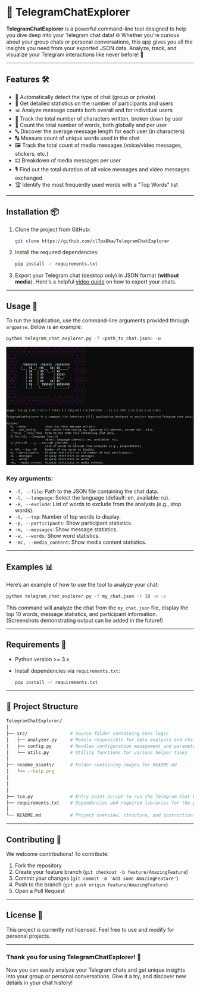 
# 💬 TelegramChatExplorer

**TelegramChatExplorer** is a powerful command-line tool designed to help you dive deep into your Telegram chat data!
🌐
Whether you're curious about your group chats or personal conversations, this app gives you all the insights you need from your exported JSON data. Analyze, track, and visualize your Telegram interactions like never before! 🚀

---

## Features 🛠

- 📝 Automatically detect the type of chat (group or private)
- 👥 Get detailed statistics on the number of participants and users
- 📊 Analyze message counts both overall and for individual users
- 📝 Track the total number of characters written, broken down by user
- 📄 Count the total number of words, both globally and per user
- 🔤 Discover the average message length for each user (in characters)
- 🔠 Measure count of unique words used in the chat
- 🖼 Track the total count of media messages (voice/video messages, stickers, etc.) 
- 🎞 Breakdown of media messages per user
- 🎙 Find out the total duration of all voice messages and video messages exchanged
- 🏆 Identify the most frequently used words with a "Top Words" list

---

## Installation 📦

1. Clone the project from GitHub:
    ```bash
    git clone https://github.com/cl7paBka/TelegramChatExplorer
    ```

2. Install the required dependencies:
    ```bash
    pip install -r requirements.txt
    ```

3. Export your Telegram chat (desktop only) in JSON format (**without media**). Here's a helpful [video guide](https://www.youtube.com/watch?v=_H8O6Oc1_Zw&t) on how to export your chats.

---

## Usage 🚀

To run the application, use the command-line arguments provided through `argparse`. Below is an example:

```bash
python telegram_chat_explorer.py -f <path_to_chat.json> -u
```

![help](https://raw.githubusercontent.com/cl7paBka/TelegramChatExplorer/main/readme_assets/--help.png)
### Key arguments:
- `-f, --file`: Path to the JSON file containing the chat data.
- `-l, --language`: Select the language (default: en, available: ru).
- `-e, --exclude`: List of words to exclude from the analysis (e.g., stop words).
- `-t, --top`: Number of top words to display.
- `-p, --participants`: Show participant statistics.
- `-m, --messages`: Show message statistics.
- `-w, --words`: Show word statistics.
- `-mc, --media_content`: Show media content statistics.

---

## Examples 📊

Here’s an example of how to use the tool to analyze your chat:

```bash
python telegram_chat_explorer.py -f my_chat.json -t 10 -m -p
```

This command will analyze the chat from the `my_chat.json` file, display the top 10 words, message statistics, and participant information.  
(Screenshots demonstrating output can be added in the future!)

---

## Requirements 🔧

- Python version >= 3.x
- Install dependencies via `requirements.txt`:

    ```bash
    pip install -r requirements.txt
    ```
  
---
## 📂 Project Structure

```bash
TelegramChatExplorer/
│
├── src/                # Source folder containing core logic
│   ├── analyzer.py     # Module responsible for data analysis and chat processing
│   ├── config.py       # Handles configuration management and parameters
│   └── utils.py        # Utility functions for various helper tasks
│
├── readme_assets/      # Folder containing images for README.md
│   └── --help.png 
│   
│
│
├── tce.py              # Entry point script to run the Telegram Chat Explorer
├── requirements.txt    # Dependencies and required libraries for the project
│
└── README.md           # Project overview, structure, and instructions
```

---

## Contributing 🤝

We welcome contributions! To contribute:

1. Fork the repository
2. Create your feature branch (`git checkout -b feature/AmazingFeature`)
3. Commit your changes (`git commit -m 'Add some AmazingFeature'`)
4. Push to the branch (`git push origin feature/AmazingFeature`)
5. Open a Pull Request

---

## License 📜

This project is currently not licensed. Feel free to use and modify for personal projects.

---

### Thank you for using TelegramChatExplorer! 🎉

Now you can easily analyze your Telegram chats and get unique insights into your group or personal conversations. Give it a try, and discover new details in your chat history!
